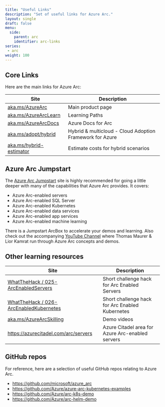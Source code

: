 ```yaml
---
title: "Useful Links"
description: "Set of useful links for Azure Arc."
layout: single
draft: false
menu:
  side:
    parent: arc
    identifier: arc-links
series:
 - arc
weight: 100
---
```


## Core Links

Here are the main links for Azure Arc:

| **Site** | **Description** |
|---|---|
| [aka.ms/AzureArc](https://aka.ms/AzureArc) | Main product page |
| [aka.ms/AzureArcLearn](https://aka.ms/AzureArcLearn) | Learning Paths |
| [aka.ms/AzureArcDocs](https://aka.ms/AzureArcDocs) | Azure Docs for Arc |
| [aka.ms/adopt/hybrid](https://aka.ms/adopt/hybrid) | Hybrid & multicloud - Cloud Adoption Framework for Azure |
| [aka.ms/hybrid-estimator](https://aka.ms/hybrid-estimator) | Estimate costs for hybrid scenarios |

## Azure Arc Jumpstart

The [Azure Arc Jumpstart](https://aka.ms/azurearcjumpstart) site is highly recommended for going a little deeper with many of the capabilities that Azure Arc provides. It covers:

* Azure Arc-enabled servers
* Azure Arc-enabled SQL Server
* Azure Arc-enabled Kubernetes
* Azure Arc-enabled data services
* Azure Arc-enabled app services
* Azure Arc-enabled machine learning

There is a Jumpstart ArcBox to accelerate your demos and learning. Also check out the accompanying [YouTube Channel](https://www.youtube.com/channel/UCoIJw-P_9Jp6Jo_0Ca9avcA) where Thomas Maurer & Lior Kamrat run through Azure Arc concepts and demos.

## Other learning resources

| **Site** | **Description** |
|---|---|
| [WhatTheHack / 025-ArcEnabledServers](https://github.com/microsoft/WhatTheHack/tree/master/025-ArcEnabledServers) | Short challenge hack for Arc Enabled Servers |
| [WhatTheHack / 026-ArcEnabledKubernetes](https://github.com/microsoft/WhatTheHack/tree/master/025-ArcEnabledServers) | Short challenge hack for Arc Enabled Kubernetes |
| [aka.ms/AzureArcSkilling](https://aka.ms/AzureArcSkilling) | Demo videos |
| <https://azurecitadel.com/arc/servers> | Azure Citadel area for Azure Arc-enabled servers |

## GitHub repos

For reference, here are a selection of useful GitHub repos relating to Azure Arc.

* <https://github.com/microsoft/azure_arc>
* <https://github.com/Azure/azure-arc-kubernetes-examples>
* <https://github.com/Azure/arc-k8s-demo>
* <https://github.com/Azure/arc-helm-demo>
